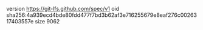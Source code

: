 version https://git-lfs.github.com/spec/v1
oid sha256:4a939ecd4bde80fdd477f7bd3b62af3e716255679e8eaf276c0026317403557e
size 9062
